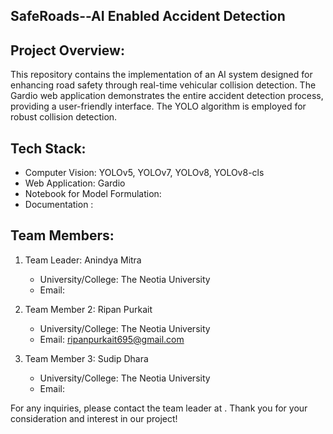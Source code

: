 ## SafeRoads--AI Enabled Accident Detection

## Project Overview:
This repository contains the implementation of an AI system designed for enhancing road safety through real-time vehicular collision detection. The Gardio web application demonstrates the entire accident detection process, providing a user-friendly interface. The YOLO algorithm is employed for robust collision detection.

## Tech Stack:
- Computer Vision: YOLOv5, YOLOv7, YOLOv8, YOLOv8-cls
- Web Application: Gardio
- Notebook for Model Formulation: 
- Documentation :

## Team Members:
1. Team Leader: Anindya Mitra
   - University/College: The Neotia University
   - Email: 

2. Team Member 2: Ripan Purkait
   - University/College: The Neotia University
   - Email: ripanpurkait695@gmail.com

3. Team Member 3: Sudip Dhara
   - University/College: The Neotia University
   - Email:
   

For any inquiries, please contact the team leader at . Thank you for your consideration and interest in our project!
